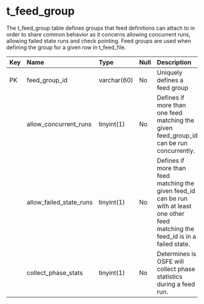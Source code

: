 # t\_feed\_group #

The t\_feed\_group table defines groups that feed definitions can attach to in order to share common behavior as it concerns allowing concurrent runs, allowing failed state runs and check pointing.  Feed groups are used when defining the group for a given row in t\_feed\_file.

| **Key** | **Name** | **Type** | **Null** | **Description** |
|:--------|:---------|:---------|:---------|:----------------|
| PK      | feed\_group\_id | varchar(60) | No       | Uniquely defines a feed group |
|         | allow\_concurrent\_runs | tinyint(1) | No       | Defines if more than one feed matching the given feed\_group\_id can be run concurrently. |
|         | allow\_failed\_state\_runs | tinyint(1) | No       | Defines if more than feed matching the given feed\_id can be run with at least one other feed  matching the feed\_id is in a failed state. |
|         | collect\_phase\_stats | tinyint(1) | No       | Determines is OSFE will collect phase statistics during a feed run. |